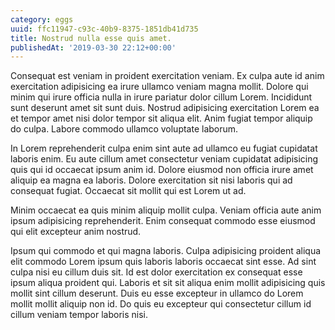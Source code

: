 ```yaml
---
category: eggs
uuid: ffc11947-c93c-40b9-8375-1851db41d735
title: Nostrud nulla esse quis amet.
publishedAt: '2019-03-30 22:12+00:00'
---
```


Consequat est veniam in proident exercitation veniam. Ex culpa aute id anim exercitation adipisicing ea irure ullamco veniam magna mollit. Dolore qui minim qui irure officia nulla in irure pariatur dolor cillum Lorem. Incididunt sunt deserunt amet sit sunt duis. Nostrud adipisicing exercitation Lorem ea et tempor amet nisi dolor tempor sit aliqua elit. Anim fugiat tempor aliquip do culpa. Labore commodo ullamco voluptate laborum.

In Lorem reprehenderit culpa enim sint aute ad ullamco eu fugiat cupidatat laboris enim. Eu aute cillum amet consectetur veniam cupidatat adipisicing quis qui id occaecat ipsum anim id. Dolore eiusmod non officia irure amet aliquip ea magna ea laboris. Dolore exercitation sit nisi laboris qui ad consequat fugiat. Occaecat sit mollit qui est Lorem ut ad.

Minim occaecat ea quis minim aliquip mollit culpa. Veniam officia aute anim ipsum adipisicing reprehenderit. Enim consequat commodo esse eiusmod qui elit excepteur anim nostrud.

Ipsum qui commodo et qui magna laboris. Culpa adipisicing proident aliqua elit commodo Lorem ipsum quis laboris laboris occaecat sint esse. Ad sint culpa nisi eu cillum duis sit. Id est dolor exercitation ex consequat esse ipsum aliqua proident qui. Laboris et sit sit aliqua enim mollit adipisicing quis mollit sint cillum deserunt. Duis eu esse excepteur in ullamco do Lorem mollit mollit aliquip non id. Do quis eu excepteur qui consectetur cillum id cillum veniam tempor laboris nisi.